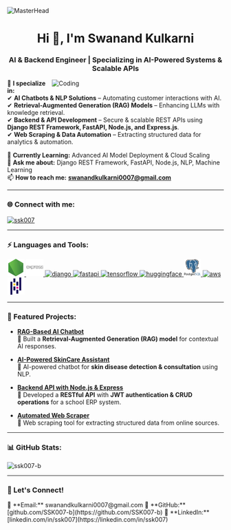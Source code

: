 ![MasterHead](https://static.wixstatic.com/media/3eee0b_8b6780c6bd8245ecafdbe55d8db7e2df~mv2.gif)  
<h1 align="center">Hi 👋, I'm Swanand Kulkarni</h1>
<h3 align="center">AI & Backend Engineer | Specializing in AI-Powered Systems & Scalable APIs</h3>

<img align="right" alt="Coding" width="400" src="https://hack.codingblocks.com/_nuxt/img/maingif.1646021.gif">

🔹 **I specialize in:**  
✔ **AI Chatbots & NLP Solutions** – Automating customer interactions with AI.  
✔ **Retrieval-Augmented Generation (RAG) Models** – Enhancing LLMs with knowledge retrieval.  
✔ **Backend & API Development** – Secure & scalable REST APIs using **Django REST Framework, FastAPI, Node.js, and Express.js**.  
✔ **Web Scraping & Data Automation** – Extracting structured data for analytics & automation.  

🌱 **Currently Learning:** Advanced AI Model Deployment & Cloud Scaling  
💬 **Ask me about:** Django REST Framework, FastAPI, Node.js, NLP, Machine Learning  
📫 **How to reach me:** **swanandkulkarni0007@gmail.com**  

---

<h3 align="left">🌐 Connect with me:</h3>
<p align="left">
<a href="https://linkedin.com/in/ssk007" target="blank"><img align="center" src="https://raw.githubusercontent.com/rahuldkjain/github-profile-readme-generator/master/src/images/icons/Social/linked-in-alt.svg" alt="ssk007" height="30" width="40" /></a>
</p>

---

<h3 align="left">⚡ Languages and Tools:</h3>
<p align="left"> 
  <a href="https://nodejs.org/" target="_blank"> <img src="https://raw.githubusercontent.com/devicons/devicon/master/icons/nodejs/nodejs-original.svg" alt="nodejs" width="40" height="40"/> </a>
  <a href="https://expressjs.com/" target="_blank"> <img src="https://raw.githubusercontent.com/devicons/devicon/master/icons/express/express-original-wordmark.svg" alt="express" width="40" height="40"/> </a>
  <a href="https://www.djangoproject.com/" target="_blank"> <img src="https://cdn.worldvectorlogo.com/logos/django.svg" alt="django" width="40" height="40"/> </a> 
  <a href="https://fastapi.tiangolo.com/" target="_blank"> <img src="https://cdn.worldvectorlogo.com/logos/fastapi.svg" alt="fastapi" width="40" height="40"/> </a>  
  <a href="https://www.tensorflow.org/" target="_blank"> <img src="https://www.vectorlogo.zone/logos/tensorflow/tensorflow-icon.svg" alt="tensorflow" width="40" height="40"/> </a>
  <a href="https://huggingface.co/" target="_blank"> <img src="https://huggingface.co/front/assets/huggingface_logo-noborder.svg" alt="huggingface" width="40" height="40"/> </a>
  <a href="https://www.postgresql.org/" target="_blank"> <img src="https://raw.githubusercontent.com/devicons/devicon/master/icons/postgresql/postgresql-original-wordmark.svg" alt="postgresql" width="40" height="40"/> </a> 
  <a href="https://aws.amazon.com/" target="_blank"> <img src="https://www.vectorlogo.zone/logos/amazon_aws/amazon_aws-icon.svg" alt="aws" width="40" height="40"/> </a> 
  <a href="https://pandas.pydata.org/" target="_blank"> <img src="https://raw.githubusercontent.com/devicons/devicon/2ae2a900d2f041da66e950e4d48052658d850630/icons/pandas/pandas-original.svg" alt="pandas" width="40" height="40"/> </a> 
</p>

---

### 🚀 Featured Projects:
- **[RAG-Based AI Chatbot](https://github.com/SSK007-b/RAG_Model)**  
  🔹 Built a **Retrieval-Augmented Generation (RAG) model** for contextual AI responses.  

- **[AI-Powered SkinCare Assistant](https://github.com/SSK007-b/SkinDiseases_ChatBot)**  
  🔹 AI-powered chatbot for **skin disease detection & consultation** using NLP.  

- **[Backend API with Node.js & Express](https://github.com/SSK007-b/School-ERP-Backend-System)**  
  🔹 Developed a **RESTful API** with **JWT authentication & CRUD operations** for a school ERP system.  

- **[Automated Web Scraper](https://github.com/SSK007-b/Web-Scraping-Text-Insights)**  
  🔹 Web scraping tool for extracting structured data from online sources.    

---

<h3 align="left">📊 GitHub Stats:</h3>
<p><img align="center" src="https://github-readme-stats.vercel.app/api/top-langs?username=ssk007-b&show_icons=true&locale=en&layout=compact" alt="ssk007-b" /></p>

---

<h3 align="left">📩 Let's Connect!</h3>
📩 **Email:** swanandkulkarni0007@gmail.com  
🔗 **GitHub:** [github.com/SSK007-b](https://github.com/SSK007-b)  
🔗 **LinkedIn:** [linkedin.com/in/ssk007](https://linkedin.com/in/ssk007)  
